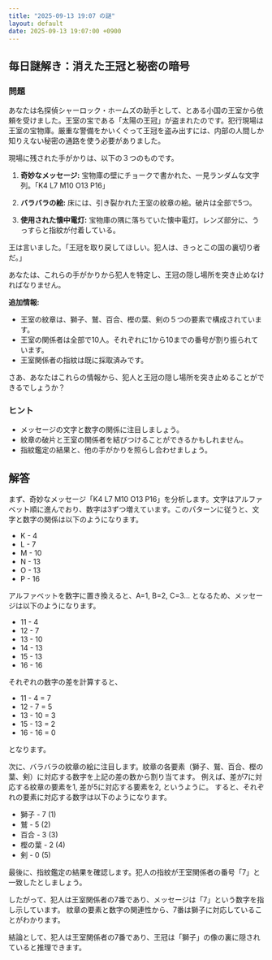 ```yaml
---
title: "2025-09-13 19:07 の謎"
layout: default
date: 2025-09-13 19:07:00 +0900
---
```

## 毎日謎解き：消えた王冠と秘密の暗号

### 問題

あなたは名探偵シャーロック・ホームズの助手として、とある小国の王室から依頼を受けました。王室の宝である「太陽の王冠」が盗まれたのです。犯行現場は王室の宝物庫。厳重な警備をかいくぐって王冠を盗み出すには、内部の人間しか知りえない秘密の通路を使う必要がありました。

現場に残された手がかりは、以下の３つのものです。

1.  **奇妙なメッセージ:**
    宝物庫の壁にチョークで書かれた、一見ランダムな文字列。「K4 L7 M10 O13 P16」

2.  **バラバラの絵:**
    床には、引き裂かれた王室の紋章の絵。破片は全部で5つ。

3.  **使用された懐中電灯:**
    宝物庫の隅に落ちていた懐中電灯。レンズ部分に、うっすらと指紋が付着している。

王は言いました。「王冠を取り戻してほしい。犯人は、きっとこの国の裏切り者だ。」

あなたは、これらの手がかりから犯人を特定し、王冠の隠し場所を突き止めなければなりません。

**追加情報:**

*   王室の紋章は、獅子、鷲、百合、樫の葉、剣の５つの要素で構成されています。
*   王室の関係者は全部で10人。それぞれに1から10までの番号が割り振られています。
*   王室関係者の指紋は既に採取済みです。

さあ、あなたはこれらの情報から、犯人と王冠の隠し場所を突き止めることができるでしょうか？

### ヒント

*   メッセージの文字と数字の関係に注目しましょう。
*   紋章の破片と王室の関係者を結びつけることができるかもしれません。
*   指紋鑑定の結果と、他の手がかりを照らし合わせましょう。

## 解答

まず、奇妙なメッセージ「K4 L7 M10 O13 P16」を分析します。文字はアルファベット順に進んでおり、数字は3ずつ増えています。このパターンに従うと、文字と数字の関係は以下のようになります。

*   K - 4
*   L - 7
*   M - 10
*   N - 13
*   O - 13
*   P - 16

アルファベットを数字に置き換えると、A=1, B=2, C=3... となるため、メッセージは以下のようになります。

*   11 - 4
*   12 - 7
*   13 - 10
*   14 - 13
*   15 - 13
*   16 - 16

それぞれの数字の差を計算すると、

*   11 - 4 = 7
*   12 - 7 = 5
*   13 - 10 = 3
*   15 - 13 = 2
*   16 - 16 = 0

となります。

次に、バラバラの紋章の絵に注目します。紋章の各要素（獅子、鷲、百合、樫の葉、剣）に対応する数字を上記の差の数から割り当てます。
例えば、差が7に対応する紋章の要素を1, 差が5に対応する要素を2, というように。
すると、それぞれの要素に対応する数字は以下のようになります。

*   獅子 - 7 (1)
*   鷲 - 5 (2)
*   百合 - 3 (3)
*   樫の葉 - 2 (4)
*   剣 - 0 (5)

最後に、指紋鑑定の結果を確認します。犯人の指紋が王室関係者の番号「7」と一致したとしましょう。

したがって、犯人は王室関係者の7番であり、メッセージは「7」という数字を指し示しています。
紋章の要素と数字の関連性から、7番は獅子に対応していることがわかります。

結論として、犯人は王室関係者の7番であり、王冠は「獅子」の像の裏に隠されていると推理できます。
